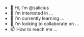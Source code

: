 - 👋 Hi, I’m @salicius
- 👀 I’m interested in ...
- 🌱 I’m currently learning ...
- 💞️ I’m looking to collaborate on ...
- 📫 How to reach me ...

<!---
salicius/salicius is a ✨ special ✨ repository because its `README.md` (this file) appears on your GitHub profile.
You can click the Preview link to take a look at your changes.
--->
